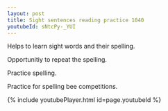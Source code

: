 ```yaml
---
layout: post
title: Sight sentences reading practice 1040
youtubeId: sNtcPy-_YUI
---
```

 
 
Helps to learn sight words and their spelling.

Opportunitiy to repeat the spelling. 

Practice spelling. 
 
Practice for spelling bee competitions. 
 
{% include youtubePlayer.html id=page.youtubeId %}
 
 
